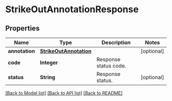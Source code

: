 ﻿
# StrikeOutAnnotationResponse


## Properties
Name | Type | Description | Notes
------------ | ------------- | ------------- | -------------
**annotation** | [**StrikeOutAnnotation**](StrikeOutAnnotation.md) |  | [optional]
**code** | **Integer** | Response status code. | 
**status** | **String** | Response status. | [optional]


[[Back to Model list]](../README.md#documentation-for-models) [[Back to API list]](../README.md#documentation-for-api-endpoints) [[Back to README]](../README.md)


